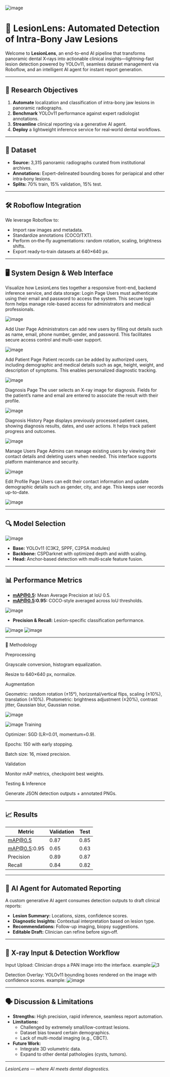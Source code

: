 ![image](https://github.com/user-attachments/assets/0552cef2-b050-4c63-8cdf-913cb60c8fc3)

# 🌟 LesionLens: Automated Detection of Intra-Bony Jaw Lesions

Welcome to **LesionLens**, an end-to-end AI pipeline that transforms panoramic dental X‑rays into actionable clinical insights—lightning-fast lesion detection powered by YOLOv11, seamless dataset management via Roboflow, and an intelligent AI agent for instant report generation.

---

## 🎯 Research Objectives
1. **Automate** localization and classification of intra-bony jaw lesions in panoramic radiographs.  
2. **Benchmark** YOLOv11 performance against expert radiologist annotations.  
3. **Streamline** clinical reporting via a generative AI agent.  
4. **Deploy** a lightweight inference service for real‑world dental workflows.

---

## 📂 Dataset
- **Source:** 3,315 panoramic radiographs curated from institutional archives.  
- **Annotations:** Expert-delineated bounding boxes for periapical and other intra‑bony lesions.  
- **Splits:** 70% train, 15% validation, 15% test.

---

## 🛠️ Roboflow Integration
We leverage Roboflow to:  
- Import raw images and metadata.  
- Standardize annotations (COCO/TXT).  
- Perform on‑the‑fly augmentations: random rotation, scaling, brightness shifts.  
- Export ready‑to‑train datasets at 640×640 px.

---

## 🖥️ System Design & Web Interface

Visualize how LesionLens ties together a responsive front-end, backend inference service, and data storage:
Login Page
Users must authenticate using their email and password to access the system. This secure login form helps manage role-based access for administrators and medical professionals.

![image](https://github.com/user-attachments/assets/4a3fe154-c78c-4b5e-951a-2b50fe6f8dc2)

Add User Page
Administrators can add new users by filling out details such as name, email, phone number, gender, and password. This facilitates secure access control and multi-user support.

![image](https://github.com/user-attachments/assets/756e2987-f7f4-4e65-b5b6-70c47dd7cc23)

Add Patient Page
Patient records can be added by authorized users, including demographic and medical details such as age, height, weight, and description of symptoms. This enables personalized diagnostic tracking.

![image](https://github.com/user-attachments/assets/f86d5a2f-e968-4262-9320-63c493c98042)

Diagnosis Page 
The user selects an X-ray image for diagnosis. Fields for the patient’s name and email are entered to associate the result with their profile.

![image](https://github.com/user-attachments/assets/35f4c64c-6a6a-40e1-a2ae-109c4776dbc6)

Diagnosis History Page
displays previously processed patient cases, showing diagnosis results, dates, and user actions. It helps track patient progress and outcomes.

![image](https://github.com/user-attachments/assets/0fcad922-6f5f-4b8c-8435-a4494a843900)

Manage Users Page
Admins can manage existing users by viewing their contact details and deleting users when needed. This interface supports platform maintenance and security.

![image](https://github.com/user-attachments/assets/02ec0713-c238-4362-9843-1eebebece48b)

Edit Profile Page
Users can edit their contact information and update demographic details such as gender, city, and age. This keeps user records up-to-date.

![image](https://github.com/user-attachments/assets/8276d93b-636e-4aae-a2c3-98df4b90b919)


---



## 🔍 Model Selection

![image](https://github.com/user-attachments/assets/377369b9-629a-4c5b-b102-bb8e2a3e95c5)

- **Base:** YOLOv11 (C3K2, SPPF, C2PSA modules)  
- **Backbone:** CSPDarknet with optimized depth and width scaling.  
- **Head:** Anchor‑based detection with multi‑scale feature fusion.

---

## 📊 Performance Metrics
- **mAP@0.5:** Mean Average Precision at IoU 0.5.
- **mAP@0.5:0.95:** COCO-style averaged across IoU thresholds.

![image](https://github.com/user-attachments/assets/b6282b0c-7ed2-4af7-96e1-4207c75911c6)

- **Precision & Recall:** Lesion-specific classification performance.

![image](https://github.com/user-attachments/assets/b6282b0c-7ed2-4af7-96e1-4207c75911c6)
![image](https://github.com/user-attachments/assets/2c62e70c-56b2-4aae-8df6-617ffede54b1)


---

🚀 Methodology

Preprocessing

Grayscale conversion, histogram equalization.

Resize to 640×640 px, normalize.

Augmentation

Geometric: random rotation (±15°), horizontal/vertical flips, scaling (±10%), translation (±10%).
Photometric: brightness adjustment (±20%), contrast jitter, Gaussian blur, Gaussian noise.

![image](https://github.com/user-attachments/assets/e1b69671-8ccf-4f41-b3ed-10786d279d5c)

![image](https://github.com/user-attachments/assets/744ae392-d974-4bc1-ab3f-f887febe2257)
Training

Optimizer: SGD (LR=0.01, momentum=0.9).

Epochs: 150 with early stopping.

Batch size: 16, mixed precision.

Validation

Monitor mAP metrics, checkpoint best weights.

Testing & Inference

Generate JSON detection outputs + annotated PNGs.

---

## 📈 Results
| Metric           | Validation | Test    |
|------------------|------------|---------|
| mAP@0.5          | 0.87       | 0.85    |
| mAP@0.5:0.95     | 0.65       | 0.63    |
| Precision        | 0.89       | 0.87    |
| Recall           | 0.84       | 0.82    |


---

## 🤖 AI Agent for Automated Reporting
A custom generative AI agent consumes detection outputs to draft clinical reports:
- **Lesion Summary:** Locations, sizes, confidence scores.  
- **Diagnostic Insights:** Contextual interpretation based on lesion type.  
- **Recommendations:** Follow-up imaging, biopsy suggestions.  
- **Editable Draft:** Clinician can refine before sign‑off.

---

## 🩻 X-ray Input & Detection Workflow

Input Upload: Clinician drops a PAN image into the interface.
example:![3](https://github.com/user-attachments/assets/a1ae3974-8dbd-4bb1-b6f2-05d5d03beea2)


Detection Overlay: YOLOv11 bounding boxes rendered on the image with confidence scores.
example: ![image](https://github.com/user-attachments/assets/1c23bbac-9c8a-4f0f-8539-1d44bbfa75b5)

---

## 🗣️ Discussion & Limitations
- **Strengths:** High precision, rapid inference, seamless report automation.  
- **Limitations:**  
  - Challenged by extremely small/low-contrast lesions.  
  - Dataset bias toward certain demographics.  
  - Lack of multi-modal imaging (e.g., CBCT).  
- **Future Work:**  
  - Integrate 3D volumetric data.  
  - Expand to other dental pathologies (cysts, tumors).




---



*LesionLens — where AI meets dental diagnostics.*
